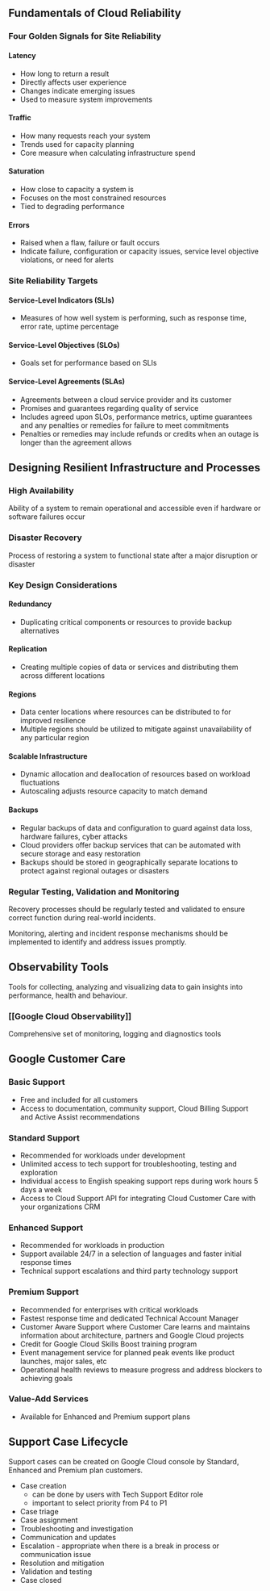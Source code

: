 

## Fundamentals of Cloud Reliability

### Four Golden Signals for Site Reliability

#### Latency 
- How long to return a result
- Directly affects user experience
- Changes indicate emerging issues
- Used to measure system improvements

#### Traffic
- How many requests reach your system
- Trends used for capacity planning
- Core measure when calculating infrastructure spend

#### Saturation
- How close to capacity a system is
- Focuses on the most constrained resources
- Tied to degrading performance

#### Errors
- Raised when a flaw, failure or fault occurs
- Indicate failure, configuration or capacity issues, service level objective violations, or need for alerts

### Site Reliability Targets

#### Service-Level Indicators (SLIs)
- Measures of how well system is performing, such as response time, error rate, uptime percentage
#### Service-Level Objectives (SLOs)
- Goals set for performance based on SLIs

#### Service-Level Agreements (SLAs)
- Agreements between a cloud service provider and its customer
- Promises and guarantees regarding quality of service
- Includes agreed upon SLOs, performance metrics, uptime guarantees and any penalties or remedies for failure to meet commitments
- Penalties or remedies may include refunds or credits when an outage is longer than the agreement allows


## Designing Resilient Infrastructure and Processes


### High Availability
Ability of a system to remain operational and accessible even if hardware or software failures occur

### Disaster Recovery
Process of restoring a system to functional state after a major disruption or disaster


### Key Design Considerations

#### Redundancy
- Duplicating critical components or resources to provide backup alternatives
#### Replication
- Creating multiple copies of data or services and distributing them across different locations
#### Regions
- Data center locations where resources can be distributed to for improved resilience
- Multiple regions should be utilized to mitigate against unavailability of any particular region
#### Scalable Infrastructure
- Dynamic allocation and deallocation of resources based on workload fluctuations
- Autoscaling adjusts resource capacity to match demand
#### Backups
- Regular backups of data and configuration to guard against data loss, hardware failures, cyber attacks
- Cloud providers offer backup services that can be automated with secure storage and easy restoration
- Backups should be stored in geographically separate locations to protect against regional outages or disasters

### Regular Testing, Validation and Monitoring
Recovery processes should be regularly tested and validated to ensure correct function during real-world incidents.

Monitoring, alerting and incident response mechanisms should be implemented to identify and address issues promptly.


## Observability Tools

Tools for collecting, analyzing and visualizing data to gain insights into performance, health and behaviour.

### [[Google Cloud Observability]]
Comprehensive set of monitoring, logging and diagnostics tools

## Google Customer Care

### Basic Support
- Free and included for all customers
- Access to documentation, community support, Cloud Billing Support and Active Assist recommendations

### Standard Support
- Recommended for workloads under development
- Unlimited access to tech support for troubleshooting, testing and exploration
- Individual access to English speaking support reps during work hours 5 days a week
- Access to Cloud Support API for integrating Cloud Customer Care with your organizations CRM

### Enhanced Support
- Recommended for workloads in production
- Support available 24/7 in a selection of languages and faster initial response times
- Technical support escalations and third party technology support

### Premium Support
- Recommended for enterprises with critical workloads
- Fastest response time and dedicated Technical Account Manager
- Customer Aware Support where Customer Care learns and maintains information about architecture, partners and Google Cloud projects
- Credit for Google Cloud Skills Boost training program
- Event management service for planned peak events like product launches, major sales, etc
- Operational health reviews to measure progress and address blockers to achieving goals

### Value-Add Services
- Available for Enhanced and Premium support plans

## Support Case Lifecycle
Support cases can be created on Google Cloud console by Standard, Enhanced and Premium plan customers.

- Case creation 
	- can be done by users with Tech Support Editor role
	- important to select priority from P4 to P1
- Case triage
- Case assignment
- Troubleshooting and investigation
- Communication and updates
- Escalation - appropriate when there is a break in process or communication issue
- Resolution and mitigation
- Validation and testing
- Case closed